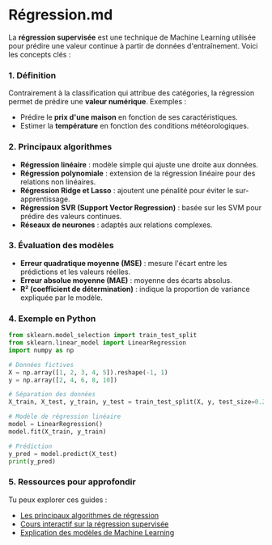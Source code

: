 # Régression.md

La **régression supervisée** est une technique de Machine Learning utilisée pour prédire une valeur continue à partir de données d'entraînement. Voici les concepts clés :

### 1. **Définition**
Contrairement à la classification qui attribue des catégories, la régression permet de prédire une **valeur numérique**. Exemples :
- Prédire le **prix d'une maison** en fonction de ses caractéristiques.
- Estimer la **température** en fonction des conditions météorologiques.

### 2. **Principaux algorithmes**
- **Régression linéaire** : modèle simple qui ajuste une droite aux données.
- **Régression polynomiale** : extension de la régression linéaire pour des relations non linéaires.
- **Régression Ridge et Lasso** : ajoutent une pénalité pour éviter le sur-apprentissage.
- **Régression SVR (Support Vector Regression)** : basée sur les SVM pour prédire des valeurs continues.
- **Réseaux de neurones** : adaptés aux relations complexes.

### 3. **Évaluation des modèles**
- **Erreur quadratique moyenne (MSE)** : mesure l'écart entre les prédictions et les valeurs réelles.
- **Erreur absolue moyenne (MAE)** : moyenne des écarts absolus.
- **R² (coefficient de détermination)** : indique la proportion de variance expliquée par le modèle.

### 4. **Exemple en Python**
```python
from sklearn.model_selection import train_test_split
from sklearn.linear_model import LinearRegression
import numpy as np

# Données fictives
X = np.array([1, 2, 3, 4, 5]).reshape(-1, 1)
y = np.array([2, 4, 6, 8, 10])

# Séparation des données
X_train, X_test, y_train, y_test = train_test_split(X, y, test_size=0.2)

# Modèle de régression linéaire
model = LinearRegression()
model.fit(X_train, y_train)

# Prédiction
y_pred = model.predict(X_test)
print(y_pred)
```

### 5. **Ressources pour approfondir**
Tu peux explorer ces guides :
- [Les principaux algorithmes de régression](https://fr.linedata.com/les-principaux-algorithmes-de-regression-pour-lapprentissage-supervise)
- [Cours interactif sur la régression supervisée](https://labex.io/fr/courses/supervised-learning-regression)
- [Explication des modèles de Machine Learning](https://moncoachdata.com/blog/modeles-de-machine-learning-expliques/)
